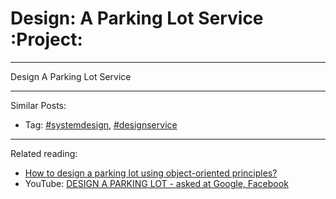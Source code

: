# Design: A Parking Lot Service     :Project:


---

Design  A Parking Lot Service  

---

Similar Posts:  
-   Tag: [#systemdesign](https://architect.dennyzhang.com/tag/systemdesign), [#designservice](https://architect.dennyzhang.com/tag/designservice)

---

Related reading:  
-   [How to design a parking lot using object-oriented principles?](https://www.geeksforgeeks.org/design-parking-lot-using-object-oriented-principles/)
-   YouTube: [DESIGN A PARKING LOT - asked at Google, Facebook](https://www.youtube.com/watch?v=DSGsa0pu8-k)